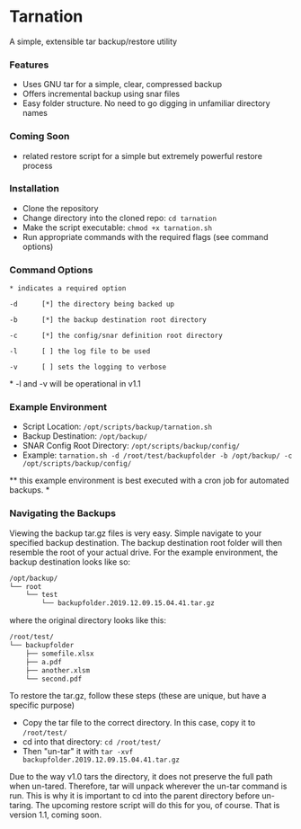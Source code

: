 # Tarnation
A simple, extensible tar backup/restore utility

### Features
- Uses GNU tar for a simple, clear, compressed backup 
- Offers incremental backup using snar files
- Easy folder structure. No need to go digging in unfamiliar directory names

### Coming Soon
- related restore script for a simple but extremely powerful restore process

### Installation
- Clone the repository
- Change directory into the cloned repo: `cd tarnation`
- Make the script executable: `chmod +x tarnation.sh`
- Run appropriate commands with the required flags (see command options)

### Command Options
`* indicates a required option`

`-d      [*] the directory being backed up`

`-b      [*] the backup destination root directory`

`-c      [*] the config/snar definition root directory`

`-l      [ ] the log file to be used`

`-v      [ ] sets the logging to verbose`

\* -l and -v will be operational in v1.1 

### Example Environment
- Script Location: `/opt/scripts/backup/tarnation.sh`
- Backup Destination: `/opt/backup/`
- SNAR Config Root Directory: `/opt/scripts/backup/config/`
- Example:
`tarnation.sh -d /root/test/backupfolder -b /opt/backup/ -c /opt/scripts/backup/config/`

\** this example environment is best executed with a cron job for automated backups. *

### Navigating the Backups

Viewing the backup tar.gz files is very easy. Simple navigate to your specified backup destination. The backup destination root folder will then resemble the root of your actual drive. For the example environment, the backup destination looks like so:
```bash
/opt/backup/
└── root
    └── test
        └── backupfolder.2019.12.09.15.04.41.tar.gz
```
where the original directory looks like this:
```bash
/root/test/
└── backupfolder
    ├── somefile.xlsx
    ├── a.pdf
    ├── another.xlsm
    └── second.pdf
```

To restore the tar.gz, follow these steps (these are unique, but have a specific purpose) 
- Copy the tar file to the correct directory. In this case, copy it to `/root/test/` 
- cd into that directory: `cd /root/test/`
- Then "un-tar" it with `tar -xvf backupfolder.2019.12.09.15.04.41.tar.gz`

Due to the way v1.0 tars the directory, it does not preserve the full path when un-tared. Therefore, tar will unpack wherever the un-tar command is run. This is why it is important to cd into the parent directory before un-taring. The upcoming restore script will do this for you, of course. That is version 1.1, coming soon. 
